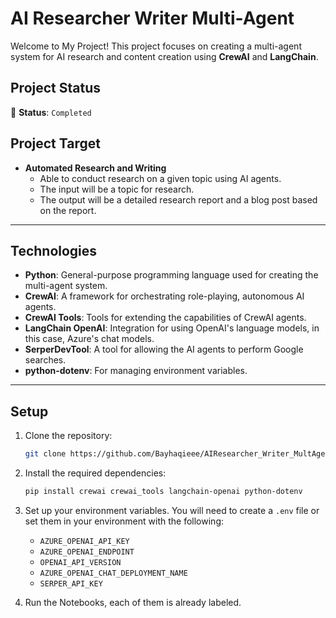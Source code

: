 # AI Researcher Writer Multi-Agent

Welcome to My Project! This project focuses on creating a multi-agent system for AI research and content creation using **CrewAI** and **LangChain**.

## Project Status

🚧 **Status**: `Completed`

## Project Target

  - **Automated Research and Writing**
      - Able to conduct research on a given topic using AI agents.
      - The input will be a topic for research.
      - The output will be a detailed research report and a blog post based on the report.

-----

## Technologies

  - **Python**: General-purpose programming language used for creating the multi-agent system.
  - **CrewAI**: A framework for orchestrating role-playing, autonomous AI agents.
  - **CrewAI Tools**: Tools for extending the capabilities of CrewAI agents.
  - **LangChain OpenAI**: Integration for using OpenAI's language models, in this case, Azure's chat models.
  - **SerperDevTool**: A tool for allowing the AI agents to perform Google searches.
  - **python-dotenv**: For managing environment variables.

-----

## Setup

1.  Clone the repository:

    ```bash
    git clone https://github.com/Bayhaqieee/AIResearcher_Writer_MultAgent.git
    ```

2.  Install the required dependencies:

    ```bash
    pip install crewai crewai_tools langchain-openai python-dotenv
    ```

3.  Set up your environment variables. You will need to create a `.env` file or set them in your environment with the following:

      - `AZURE_OPENAI_API_KEY`
      - `AZURE_OPENAI_ENDPOINT`
      - `OPENAI_API_VERSION`
      - `AZURE_OPENAI_CHAT_DEPLOYMENT_NAME`
      - `SERPER_API_KEY`

4.  Run the Notebooks, each of them is already labeled.

